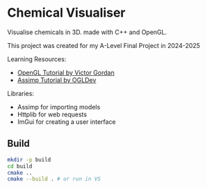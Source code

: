 # Chemical Visualiser

Visualise chemicals in 3D. made with C++ and OpenGL.

This project was created for my A-Level Final Project in 2024-2025

Learning Resources:

-   [OpenGL Tutorial by Victor Gordan](https://youtu.be/45MIykWJ-C4?si=pr_lk02W70C3H-nP)
-   [Assimp Tutorial by OGLDev](https://youtu.be/sP_kiODC25Q?si=q0IIRT-qoheRaMJz)

Libraries:

-   Assimp for importing models
-   Httplib for web requests
-   ImGui for creating a user interface

## Build

```Bash
mkdir -p build
cd build
cmake ..
cmake --build . # or run in VS
```
